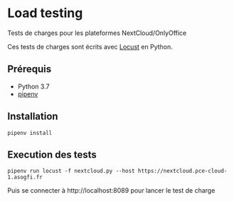 Load testing
============

Tests de charges pour les plateformes NextCloud/OnlyOffice

Ces tests de charges sont écrits avec [Locust](https://locust.io/) en Python.

Prérequis
---------

- Python 3.7
- [pipenv](https://docs.pipenv.org/en/latest/)

Installation
------------

```
pipenv install
```


Execution des tests
-------------------

```
pipenv run locust -f nextcloud.py --host https://nextcloud.pce-cloud-1.asogfi.fr
```

Puis se connecter à http://localhost:8089 pour lancer le test de charge
